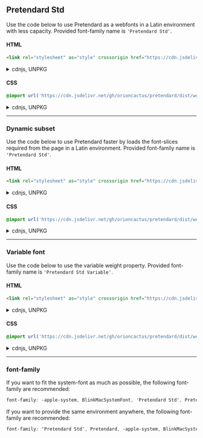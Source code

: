 ## Pretendard Std

Use the code below to use Pretendard as a webfonts in a Latin environment with less capacity. Provided font-family name is `'Pretendard Std'`.

#### HTML

```html
<link rel="stylesheet" as="style" crossorigin href="https://cdn.jsdelivr.net/gh/orioncactus/pretendard/dist/web/static/pretendard-std.css" />
```

<details>

<summary>cdnjs, UNPKG</summary>

###### cdnjs

```html
<link rel="stylesheet" as="style" crossorigin href="https://cdnjs.cloudflare.com/ajax/libs/pretendard/1.3.0/static/pretendard-std.css" />
```

###### UNPKG

```html
<link rel="stylesheet" as="style" crossorigin href="https://unpkg.com/pretendard@1.3.0/dist/web/static/pretendard-std.css" />
```

</details>

#### CSS

```css
@import url('https://cdn.jsdelivr.net/gh/orioncactus/pretendard/dist/web/static/pretendard-std.css');
```

<details>

<summary>cdnjs, UNPKG</summary>

###### cdnjs

```css
@import url('https://cdnjs.cloudflare.com/ajax/libs/pretendard/1.3.0/static/pretendard-std.css');
```

###### UNPKG

```css
@import url('https://unpkg.com/pretendard@1.3.0/dist/web/static/pretendard-std.css');
```

</details>

---

### Dynamic subset

Use the code below to use Pretendard faster by loads the font-slices required from the page in a Latin environment. Provided font-family name is `'Pretendard Std'`.

#### HTML

```html
<link rel="stylesheet" as="style" crossorigin href="https://cdn.jsdelivr.net/gh/orioncactus/pretendard/dist/web/static/pretendard-std-dynamic-subset.css" />
```

<details>

<summary>cdnjs, UNPKG</summary>

###### cdnjs

```html
<link rel="stylesheet" as="style" crossorigin href="https://cdnjs.cloudflare.com/ajax/libs/pretendard/1.3.0/static/pretendard-std-dynamic-subset.css" />
```

###### UNPKG

```html
<link rel="stylesheet" as="style" crossorigin href="https://unpkg.com/pretendard@1.3.0/dist/web/static/pretendard-std-dynamic-subset.css" />
```

</details>

#### CSS

```css
@import url('https://cdn.jsdelivr.net/gh/orioncactus/pretendard/dist/web/static/pretendard-std-dynamic-subset.css');
```

<details>

<summary>cdnjs, UNPKG</summary>

###### cdnjs

```css
@import url('https://cdnjs.cloudflare.com/ajax/libs/pretendard/1.3.0/static/pretendard-std-dynamic-subset.css');
```

###### UNPKG

```css
@import url('https://unpkg.com/pretendard@1.3.0/dist/web/static/pretendard-std-dynamic-subset.css');
```

</details>

---

### Variable font

Use the code below to use the variable weight property. Provided font-family name is `'Pretendard Std Variable'`.

#### HTML

```html
<link rel="stylesheet" as="style" crossorigin href="https://cdn.jsdelivr.net/gh/orioncactus/pretendard/dist/web/variable/pretendardvariable-std.css" />
```

<details>

<summary>cdnjs, UNPKG</summary>

###### cdnjs

```html
<link rel="stylesheet" as="style" crossorigin href="https://cdnjs.cloudflare.com/ajax/libs/pretendard/1.3.0/variable/pretendardvariable-std.css" />
```

###### UNPKG

```html
<link rel="stylesheet" as="style" crossorigin href="https://unpkg.com/pretendard@1.3.0/dist/web/variable/pretendardvariable-std.css" />
```

</details>

#### CSS

```css
@import url('https://cdn.jsdelivr.net/gh/orioncactus/pretendard/dist/web/variable/pretendardvariable-std.css');
```

<details>

<summary>cdnjs, UNPKG</summary>

###### cdnjs

```css
@import url('https://cdnjs.cloudflare.com/ajax/libs/pretendard/1.3.0/variable/pretendardvariable-std.css');
```

###### UNPKG

```css
@import url('https://unpkg.com/pretendard@1.3.0/dist/web/variable/pretendardvariable-std.css');
```

</details>

---

### font-family

If you want to fit the system-font as much as possible, the following font-family are recommended:

```css
font-family: -apple-system, BlinkMacSystemFont, 'Pretendard Std', Pretendard, Roboto, 'Segoe UI', 'Apple Color Emoji', 'Segoe UI Emoji', 'Segoe UI Symbol', sans-serif;
```

If you want to provide the same environment anywhere, the following font-family are recommended:

```css
font-family: 'Pretendard Std', Pretendard, -apple-system, BlinkMacSystemFont, system-ui, Roboto, 'Helvetica Neue', 'Segoe UI', 'Apple Color Emoji', 'Segoe UI Emoji', 'Segoe UI Symbol', sans-serif;
```
